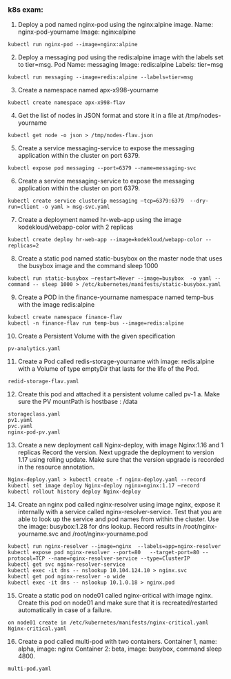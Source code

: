 ### k8s exam:

1. Deploy a pod named nginx-pod using the nginx:alpine image. Name: nginx-pod-yourname Image: nginx:alpine 
```
kubectl run nginx-pod --image=nginx:alpine
```
2. Deploy a messaging pod using the redis:alpine image with the labels set to tier=msg. Pod Name: messaging Image: redis:alpine Labels: tier=msg
```
kubectl run messaging --image=redis:alpine --labels=tier=msg 
```
3. Create a namespace named apx-x998-yourname
```
kubectl create namespace apx-x998-flav
```
4. Get the list of nodes in JSON format and store it in a file at /tmp/nodes-yourname
```
kubectl get node -o json > /tmp/nodes-flav.json
```
5. Create a service messaging-service to expose the messaging application within the cluster on port 6379.
```
kubectl expose pod messaging --port=6379 --name=messaging-svc
```
6. Create a service messaging-service to expose the messaging application within the cluster on port 6379.
```
kubectl create service clusterip messaging —tcp=6379:6379  --dry-run=client -o yaml > msg-svc.yaml
```
7. Create a deployment named hr-web-app using the image kodekloud/webapp-color with 2 replicas
```
kubectl create deploy hr-web-app --image=kodekloud/webapp-color --replicas=2
```
8. Create a static pod named static-busybox on the master node that uses the busybox image and the command sleep 1000
```
kubectl run static-busybox —restart=Never --image=busybox  -o yaml --command -- sleep 1000 > /etc/kubernetes/manifests/static-busybox.yaml
```
9. Create a POD in the finance-yourname namespace named temp-bus with the image redis:alpine
```
kubectl create namespace finance-flav 
kubectl -n finance-flav run temp-bus --image=redis:alpine
```
10. Create a Persistent Volume with the given specification 
```
pv-analytics.yaml
```
11. Create a Pod called redis-storage-yourname with image: redis:alpine with a Volume of type emptyDir that lasts for the life of the Pod.
```
redid-storage-flav.yaml
```
12. Create this pod and attached it a persistent volume called pv-1  a. Make sure the PV mountPath is hostbase : /data  
```
storageclass.yaml 
pv1.yaml
pvc.yaml
nginx-pod-pv.yaml
```
13. Create a new deployment call Nginx-deploy, with image Nginx:1.16 and 1 replicas Record the version. Next upgrade the deployment to version 1.17 using rolling update. Make sure that the version upgrade is recorded in the resource annotation. 
```
Nginx-deploy.yaml > kubectl create -f nginx-deploy.yaml --record kubectl set image deploy Nginx-deploy nginx=nginx:1.17 —record 
kubectl rollout history deploy Nginx-deploy
```
14. Create an nginx pod called nginx-resolver using image nginx, expose it internally with a service called nginx-resolver-service. Test that you are able to look up the service and pod names from within the cluster. Use the image: busybox:1.28 for dns lookup. Record results in /root/nginx-yourname.svc and /root/nginx-yourname.pod 
```
kubectl run nginx-resolver --image=nginx  --labels=app=nginx-resolver
kubectl expose pod nginx-resolver --port=80   --target-port=80 --protocol=TCP --name=nginx-resolver-service --type=ClusterIP
kubectl get svc nginx-resolver-service
kubectl exec -it dns -- nslookup 10.104.124.10 > nginx.svc 
kubectl get pod nginx-resolver -o wide
kubectl exec -it dns -- nslookup 10.1.0.18 > nginx.pod
```
15. Create a static pod on node01 called nginx-critical with image nginx. Create this pod on node01 and make sure that it is recreated/restarted automatically in case of a failure. 
```
on node01 create in /etc/kubernetes/manifests/nginx-critical.yaml
Nginx-critical.yaml
```
16. Create a pod called multi-pod with two containers. Container 1, name: alpha, image: nginx Container 2: beta, image: busybox, command sleep 4800. 
```
multi-pod.yaml
```

